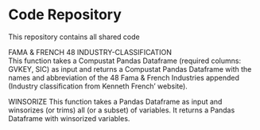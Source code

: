 # Code Repository

This repository contains all shared code

FAMA & FRENCH 48 INDUSTRY-CLASSIFICATION  
This function takes a Compustat Pandas Dataframe (required columns: GVKEY, SIC) as input and returns a Compustat Pandas Dataframe with the names and abbreviation 
of the 48 Fama & French Industries appended (Industry classification from Kenneth French’ website). 

WINSORIZE
This function takes a Pandas Dataframe as input and winsorizes (or trims) all (or a subset) of variables. It returns a Pandas Dataframe with winsorized variables.
